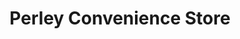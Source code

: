 ---
title: "Perley Convenience Store"
url: /grenville/perley-convenience-store/
shop: convenience
---